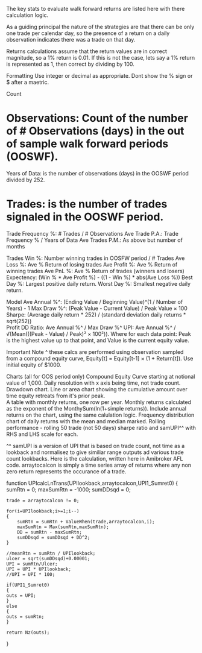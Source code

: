 The key stats to evaluate walk forward returns are listed here with there calculation logic.

As a guiding principal the nature of the strategies are that there can be only one trade per calendar day, so the presence of a return on a daily observation indicates there was a trade on that day.

Returns calculations assume that the return values are in correct magnitude, so a 1% return is 0.01.  If this is not the case, lets say a 1% return is represented as 1, then correct by dividing by 100.

Formatting
Use integer or decimal as appropriate.
Dont show the % sign or $ after a maetric.

Count
# Observations:	Count of the number of # Observations (days) in the out of sample walk forward periods (OOSWF).
Years of Data:  is the number of observations (days) in the OOSWF period divided by 252.
# Trades: is the number of trades signaled in the OOSWF period.
Trade Frequency %:  # Trades / # Observations
Ave Trade P.A.: Trade Frequency % / Years of Data
Ave Trades P.M.:  As above but number of months

Trades
Win %: Number winning trades in OOSFW period / # Trades
Ave Loss %: Ave % Return of losing trades 
Ave Profit %: Ave % Return of winning trades 
Ave PnL %:  Ave % Return of trades (winners and losers)
Expectency:  (Win % * Ave Profit %) - ((1 - Win %) * abs(Ave Loss %))
Best Day %:  Largest positive daily return.
Worst Day %:  Smallest negative daily return.

Model
Ave Annual %^:  (Ending Value / Beginning Value)^(1 / Number of Years) - 1
Max Draw %^: (Peak Value - Current Value) / Peak Value × 100
Sharpe: (Average daily return * 252) / (standard deviation daily returns * sqrt(252)) 	
Profit DD Ratio:  Ave Annual %^ / Max Draw %^
UPI: Ave Annual %^ / √(Mean(((Peak - Value) / Peak)² × 100²)).  Where for each data point: Peak is the highest value up to that point, and Value is the current equity value.

Important Note
^ these calcs are performed using observation sampled from a compound equity curve, Equity[t] = Equity[t-1] × (1 + Return[t]).  Use initial equity of $1000.

Charts (all for OOS period only)
Compound Equity Curve starting at notional value of 1,000.  Daily resolution with x axis being time, not trade count.
Drawdown chart.  Line or area chart showing the cumulative amount over time  equity retreats from it's prior peak.  
A table with monthly returns, one row per year.  Monthly returns calculated as the exponent of the MonthySum(ln(1+simple returns)).  Include annual returns on the chart, using the same calulation logic.
Frequency distribution chart of daily returns with the mean and median marked.
Rolling performance - rolling 50 trade (not 50 days) sharpe ratio and samUPI^^ with RHS and LHS scale for each.
  
^^ samUPI is a version of UPI that is based on trade count, not time as a lookback and normalisez to give similiar range outputs ad various trade count lookbacks.  Here is the calculation, written here in Amibroker AFL code.  arraytocalcon is simply a time series array of returns where any non zero return represents the occurance of a trade.

function UPIcalcLnTrans(UPIlookback,arraytocalcon,UPI1_Sumret0)
{
	sumRtn = 0; 
	maxSumRtn = -1000;
	sumDDsqd = 0;	
	
	trade = arraytocalcon != 0;

	for(i=UPIlookback;i>=1;i--)
	{
		sumRtn = sumRtn + ValueWhen(trade,arraytocalcon,i);
		maxSumRtn = Max(sumRtn,maxSumRtn);
		DD = sumRtn - maxSumRtn;
		sumDDsqd = sumDDsqd + DD^2;
	}

	//meanRtn = sumRtn / UPIlookback;
	ulcer = sqrt(sumDDsqd)+0.00001;
	UPI = sumRtn/Ulcer;
	UPI = UPI * UPIlookback;
	//UPI = UPI * 100; 
	
	if(UPI1_Sumret0)
	{
	outs = UPI;
	}
	else
	{
	outs = sumRtn;
	}
	
	return Nz(outs);
}



